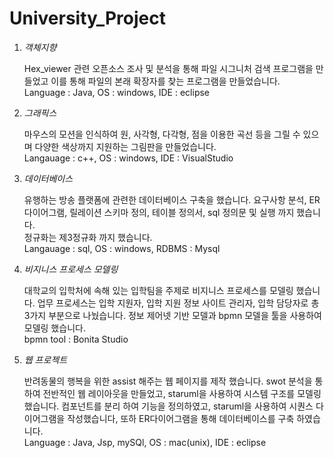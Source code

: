 # **University_Project**

1. *객체지향*

   Hex_viewer 관련 오픈소스 조사 및 분석을 통해 파일 시그니처 검색 프로그램을 만들었고 이를 통해 파일의 본래 확장자를 찾는 프로그램을 만들었습니다.  
   Language : Java, OS : windows, IDE : eclipse
   
2. *그래픽스*
   
   마우스의 모션을 인식하여 원, 사각형, 다각형, 점을 이용한 곡선 등을 그릴 수 있으며 다양한 색상까지 지원하는 그림판을 만들었습니다.   
   Langauage : c++, OS : windows, IDE : VisualStudio

3. *데이터베이스*
   
   유행하는 방송 플랫폼에 관련한 데이터베이스 구축을 했습니다. 요구사항 분석, ER 다이어그램, 릴레이션 스키마 정의, 테이블 정의서, sql 정의문 및 실행 까지 했습니다.   
   정규화는 제3정규화 까지 했습니다.   
   Langauage : sql, OS : windows, RDBMS : Mysql 

4. *비지니스 프로세스 모델링*

   대학교의 입학처에 속해 있는 입학팀을 주제로 비지니스 프로세스를 모델링 했습니다. 업무 프로세스는 입학 지원자, 입학 지원 정보 사이트 관리자, 입학 담당자로 총 3가지 부분으로 나눴습니다.
   정보 제어넷 기반 모델과 bpmn 모델을 툴을 사용하여 모델링 했습니다.          
   bpmn tool : Bonita Studio
   
5. *웹 프로젝트*
   
   반려동물의 행복을 위한 assist 해주는 웹 페이지를 제작 했습니다. swot 분석을 통하여 전반적인 웹 레이아웃을 만들었고, staruml을 사용하여 시스템 구조를 모델링 했습니다.
   컴포넌트를 분리 하여 기능을 정의하였고, staruml을 사용하여 시퀀스 다이어그램을 작성했습니다, 또하 ER다이어그램을 통해 데이터베이스를 구축 하였습니다.           
   Language : Java, Jsp, mySQl, OS : mac(unix), IDE : eclipse 
   
   
